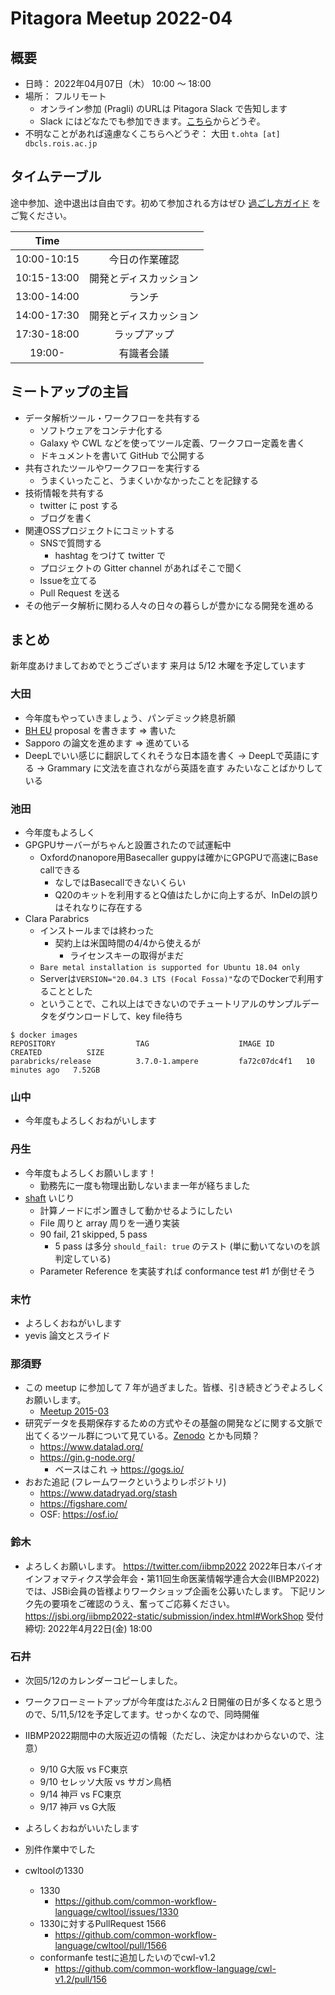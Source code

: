 # Pitagora Meetup 2022-04

## 概要

-   日時： 2022年04月07日（木） 10:00 〜 18:00
-   場所： フルリモート
    -   オンライン参加 (Pragli) のURLは Pitagora Slack で告知します
    -   Slack にはどなたでも参加できます。[こちら]()からどうぞ。
-   不明なことがあれば遠慮なくこちらへどうぞ： 大田 `t.ohta [at] dbcls.rois.ac.jp`

## タイムテーブル

途中参加、途中退出は自由です。初めて参加される方はぜひ [過ごし方ガイド](/events/meetup/whatis) をご覧ください。

|Time||
|:---:|:---:|
|10:00-10:15|今日の作業確認|
|10:15-13:00|開発とディスカッション|
|13:00-14:00|ランチ|
|14:00-17:30|開発とディスカッション|
|17:30-18:00|ラップアップ|
|19:00-|有識者会議|

## ミートアップの主旨

-   データ解析ツール・ワークフローを共有する
    -   ソフトウェアをコンテナ化する
    -   Galaxy や CWL などを使ってツール定義、ワークフロー定義を書く
    -   ドキュメントを書いて GitHub で公開する
-   共有されたツールやワークフローを実行する
    -   うまくいったこと、うまくいかなかったことを記録する
-   技術情報を共有する
    -   twitter に post する
    -   ブログを書く
-   関連OSSプロジェクトにコミットする
    -   SNSで質問する
        -   hashtag をつけて twitter で
    -   プロジェクトの Gitter channel があればそこで聞く
    -   Issueを立てる
    -   Pull Request を送る
-   その他データ解析に関わる人々の日々の暮らしが豊かになる開発を進める

## まとめ

新年度あけましておめでとうございます
来月は 5/12 木曜を予定しています

### 大田

- 今年度もやっていきましょう、パンデミック終息祈願
- [BH EU](https://www.kimoton.com/entry/20200731/1596129833) proposal を書きます => 書いた
- Sapporo の論文を進めます => 進めている
- DeepLでいい感じに翻訳してくれそうな日本語を書く -> DeepLで英語にする -> Grammary に文法を直されながら英語を直す みたいなことばかりしている

### 池田

- 今年度もよろしく
- GPGPUサーバーがちゃんと設置されたので試運転中
    - Oxfordのnanopore用Basecaller guppyは確かにGPGPUで高速にBase callできる
        - なしではBasecallできないくらい
        - Q20のキットを利用するとQ値はたしかに向上するが、InDelの誤りはそれなりに存在する
- Clara Parabrics
    - インストールまでは終わった
        - 契約上は米国時間の4/4から使えるが
            - ライセンスキーの取得がまだ
    - `Bare metal installation is supported for Ubuntu 18.04 only`
    - Serverは`VERSION="20.04.3 LTS (Focal Fossa)"`なのでDockerで利用することとした
    - ということで、これ以上はできないのでチュートリアルのサンプルデータをダウンロードして、key file待ち
```
$ docker images
REPOSITORY                  TAG                    IMAGE ID       CREATED          SIZE
parabricks/release          3.7.0-1.ampere         fa72c07dc4f1   10 minutes ago   7.52GB
```

### 山中

- 今年度もよろしくおねがいします

### 丹生

- 今年度もよろしくお願いします！
    - 勤務先に一度も物理出勤しないまま一年が経ちました
- [shaft](https://github.com/tom-tan/shaft) いじり
    - 計算ノードにポン置きして動かせるようにしたい
    - File 周りと array 周りを一通り実装
    - 90 fail, 21 skipped, 5 pass
        - 5 pass は多分 `should_fail: true` のテスト (単に動いてないのを誤判定している)
    - Parameter Reference を実装すれば conformance test #1 が倒せそう

### 末竹

- よろしくおねがいします
- yevis 論文とスライド

### 那須野

- この meetup に参加して 7 年が過ぎました。皆様、引き続きどうぞよろしくお願いします。
    - [Meetup 2015-03](https://pitagora-network.org/events/meetup/2015/Meetup_2015-03)
- 研究データを長期保存するための方式やその基盤の開発などに関する文脈で出てくるツール群について見ている。[Zenodo](https://zenodo.org/) とかも同類？
    - https://www.datalad.org/
    - https://gin.g-node.org/
        - ベースはこれ → https://gogs.io/
- おおた追記 (フレームワークというよりレポジトリ)
  - https://www.datadryad.org/stash
  - https://figshare.com/
  - OSF: https://osf.io/

### 鈴木

- よろしくお願いします。
https://twitter.com/iibmp2022
2022年日本バイオインフォマティクス学会年会・第11回生命医薬情報学連合大会(IIBMP2022)では、JSBi会員の皆様よりワークショップ企画を公募いたします。
下記リンク先の要項をご確認のうえ、奮ってご応募ください。
https://jsbi.org/iibmp2022-static/submission/index.html#WorkShop
受付締切: 2022年4月22日(金) 18:00

### 石井

- 次回5/12のカレンダーコピーしました。
- ワークフローミートアップが今年度はたぶん２日開催の日が多くなると思うので、5/11,5/12を予定してます。せっかくなので、同時開催

- IIBMP2022期間中の大阪近辺の情報（ただし、決定かはわからないので、注意）
    - 9/10 G大阪 vs FC東京
    - 9/10 セレッソ大阪 vs サガン鳥栖
    - 9/14 神戸 vs FC東京
    - 9/17 神戸 vs G大阪

- よろしくおねがいいたします
- 別件作業中でした
- cwltoolの1330
    - 1330
        - https://github.com/common-workflow-language/cwltool/issues/1330
    - 1330に対するPullRequest 1566
        - https://github.com/common-workflow-language/cwltool/pull/1566
    - conformanfe testに追加したいのでcwl-v1.2
        - https://github.com/common-workflow-language/cwl-v1.2/pull/156
